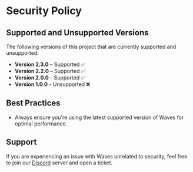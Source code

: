 # Security Policy

## Supported and Unsupported Versions  

The following versions of this project that are currently supported and unsupported:  

- **Version 2.3.0** – Supported ✅
- **Version 2.2.0** – Supported ✅
- **Version 2.0.0** - Supported ✅
- **Version 1.0.0** - Unsupported ❌

## Best Practices

- Always ensure you're using the latest supported version of Waves for optimal performance.

## Support

If you are experiencing an issue with Waves unrelated to security, feel free to join our [Discord](https://discord.gg/dJvdkPRheV) server and open a ticket.  
